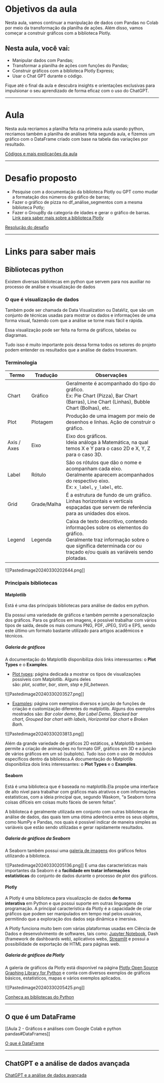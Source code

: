 
# Objetivos da aula

Nesta aula, vamos continuar a manipulação de dados com Pandas no Colab por meio da transformação da planilha de ações. Além disso, vamos começar a construir gráficos com a biblioteca Plotly.

## Nesta aula, você vai:

- Manipular dados com Pandas;
- Transformar a planilha de ações com funções do Pandas;
- Construir gráficos com a biblioteca Plotly Express;
- Usar o Chat GPT durante o código.

Fique até o final da aula e descubra insights e orientações exclusivas para impulsionar o seu aprendizado de forma eficaz com o uso do ChatGPT.

---
# Aula 

Nesta aula recriamos a planilha feita na primeira aula usando python, recriamos também a planilha de análises feita segunda aula, e fizemos um gráfico com o DataFrame criado com base na tabela das variações por resultado.

[Códigos e mais explicações da aula](aula3_codigo.ipynb)

---
# Desafio proposto

- Pesquise com a documentação da biblioteca Plotly ou GPT como mudar a formatação dos números do gráfico de barras;
- Fazer o gráfico de pizza no df_análise_segmentos com a mesma biblioteca Potly;
- Fazer o GroupBy da categoria de idades e gerar o gráfico de barras.
[Link para saber mais sobre a biblioteca Plotly](https://plotly.com/python/bar-charts/)

[Resolução do desafio](desafio_aula3.ipynb)

---
# Links para saber mais

## Bibliotecas python

Existem diversas bibliotecas em python que servem para nos auxiliar no processo de análise e visualização de dados

### O que é visualização de dados

Também pode ser chamada de Data Visualization ou DataViz, que são um conjunto de técnicas usadas para mostrar os dados e informações de uma forma visual, fazendo com que a análise se torne mais fácil e rápida.

Essa visualização pode ser feita na forma de gráficos, tabelas ou diagramas.

Tudo isso é muito importante pois dessa forma todos os setores do projeto podem entender os resultados que a análise de dados trouxeram.

### Terminologia

| **Termo**   | **Tradução** | **Observações**                                                                                                                                                                                         |
| ----------- | ------------ | ------------------------------------------------------------------------------------------------------------------------------------------------------------------------------------------------------- |
| Chart       | Gráfico      | Geralmente é acompanhado do tipo do gráfico.  <br>Ex: Pie Chart (Pizza), Bar Chart (Barras), Line Chart (Linhas), Bubble Chart (Bolhas), etc.                                                           |
| Plot        | Plotagem     | Produção de uma imagem por meio de desenhos e linhas. Ação de construir o gráfico.                                                                                                                      |
| Axis / Axes | Eixo         | Eixo dos gráficos.  <br>Ideia análoga à Matemática, na qual temos X e Y para o caso 2D e X, Y, Z para o caso 3D.                                                                                        |
| Label       | Rótulo       | São os rótulos que dão o nome e acompanham cada eixo.  <br>Geralmente aparecem acompanhados do respectivo eixo. Ex: `x_label`, `y_label`, etc.                                                          |
| Grid        | Grade/Malha  | É a estrutura de fundo de um gráfico.  <br>Linhas horizontais e verticais espaçadas que servem de referência para as unidades dos eixos.                                                                |
| Legend      | Legenda      | Caixa de texto descritivo, contendo informações sobre os elementos do gráfico.  <br>Geralmente traz informação sobre o que significa determinada cor ou traçado e/ou quais as variáveis sendo plotadas. |

![[Pastedimage20240330202644.png]]

### Principais bibliotecas

#### Matplotlib

Está é uma das principais bibliotecas para análise de dados em python.

Ela possui uma variedade de gráficos e também permite a personalização dos gráficos. Para os gráficos em imagens, é possível trabalhar com vários tipos de saída, desde os mais comuns PNG, PDF, JPEG, SVG e EPS, sendo este último um formato bastante utilizado para artigos acadêmicos e técnicos. 

##### Galeria de gráficos 

A documentação do Matplotlib disponibiliza dois links interessantes: o **Plot Types** e o **Examples**.

- [Plot types](https://matplotlib.org/stable/plot_types/): página dedicada a mostrar os tipos de visualizações possíveis com Matplotlib. Alguns deles são: _plot_, _scatter_, _bar_, _stem_, _step_ e _fill_between_.

![[Pastedimage20240330203527.png]]

- [Examples](https://matplotlib.org/stable/gallery/): página com exemplos diversos e junção de funções de criação e customização diferentes do matplotlib. Alguns dos exemplos mostrados são: _Bar color demo_, _Bar Label Demo_, _Stacked bar chart_, _Grouped bar chart with labels_, _Horizontal bar chart_ e _Broken Barh_.

![[Pastedimage20240330203813.png]]

Além da grande variedade de gráficos 2D estáticos, a Matplotlib também permite a criação de animações no formato GIF, gráficos em 3D e a junção de vários gráficos em um só (subplots). Tudo isso com o uso de módulos específicos dentro da biblioteca.A documentação do Matplotlib disponibiliza dois links interessantes: o **Plot Types** e o **Examples**.

#### Seaborn

Está é uma biblioteca que é baseada no matplotlib.Ela propõe uma interface de alto nível para trabalhar com gráficos mais atrativos e com informações estatísticas, com a ideia principal que, segundo Waskom, “a Seaborn torna coisas difíceis em coisas muito fáceis de serem feitas”.

A biblioteca é geralmente utilizada em conjunto com outras bibliotecas de análise de dados, das quais tem uma ótima aderência entre os seus objetos, como NumPy e Pandas, nos quais é possível indicar de maneira simples as variáveis que estão sendo utilizadas e gerar rapidamente resultados.

##### Galeria de gráficos da Seaborn

A Seaborn também possui uma [galeria de imagens](https://seaborn.pydata.org/examples/index.html) dos gráficos feitos utilizando a biblioteca.

![[Pastedimage20240330205136.png]]
E uma das características mais importantes da Seaborn é a **facilidade em tratar informações estatísticas** do conjunto de dados durante o processo de _plot_ dos gráficos.

#### Plotly

A Plotly é uma biblioteca para visualização de dados **de forma interativa** em Python e que possui suporte em outras linguagens de programação.
A principal característica da Plotly é a capacidade de criar gráficos que podem ser manipulados em tempo real pelos usuários, permitindo que a exploração dos dados seja dinâmica e imersiva.

A Plotly funciona muito bem com várias plataformas usadas em Ciência de Dados e desenvolvimento de softwares, tais como: [Jupyter Notebook](https://www.alura.com.br/artigos/conhecendo-o-jupyter-notebook), Dash (framework de dashboards web), aplicativos webs, [Streamlit](https://www.alura.com.br/artigos/streamlit-compartilhando-sua-aplicacao-de-dados-sem-dor-de-cabeca) e possui a possibilidade de exportação de HTML para páginas web.
##### Galeria de gráficos da Plotly

A galeria de gráficos da Plotly está disponível na página [Plotly Open Source Graphing Library for Python](https://plotly.com/python/) e conta com diversos exemplos de gráficos básicos, estatísticos, mapas e vários exemplos aplicados.

![[Pastedimage20240330205425.png]]

[Conheça as bibliotecas do Python](https://www.alura.com.br/artigos/data-visualization-conhecendo-bibliotecas-python)

---
## O que é um DataFrame

[[Aula 2 - Gráficos e análises com Google Colab e python pandas#DataFrames]]

 [O que é DataFrame](https://www.alura.com.br/artigos/pandas-o-que-e-para-que-serve-como-instalar#:~:text=DataFrame,Series%20sob%20um%20mesmo%20index.)

---
## ChatGPT e a análise de dados avançada

 [ChatGPT e a análise de dados avançada](https://www.youtube.com/watch?v=u-JoDQ58Dv0)